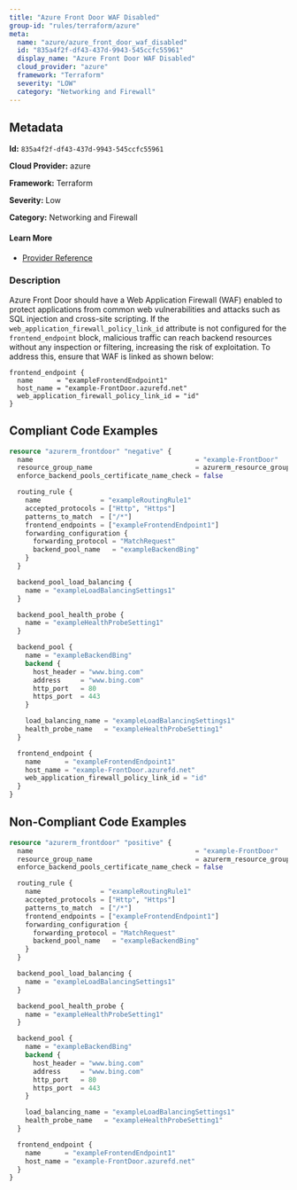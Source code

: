 ```yaml
---
title: "Azure Front Door WAF Disabled"
group-id: "rules/terraform/azure"
meta:
  name: "azure/azure_front_door_waf_disabled"
  id: "835a4f2f-df43-437d-9943-545ccfc55961"
  display_name: "Azure Front Door WAF Disabled"
  cloud_provider: "azure"
  framework: "Terraform"
  severity: "LOW"
  category: "Networking and Firewall"
---
```

## Metadata

**Id:** `835a4f2f-df43-437d-9943-545ccfc55961`

**Cloud Provider:** azure

**Framework:** Terraform

**Severity:** Low

**Category:** Networking and Firewall

#### Learn More

 - [Provider Reference](https://registry.terraform.io/providers/hashicorp/azurerm/latest/docs/resources/frontdoor#web_application_firewall_policy_link_id)

### Description

 Azure Front Door should have a Web Application Firewall (WAF) enabled to protect applications from common web vulnerabilities and attacks such as SQL injection and cross-site scripting. If the `web_application_firewall_policy_link_id` attribute is not configured for the `frontend_endpoint` block, malicious traffic can reach backend resources without any inspection or filtering, increasing the risk of exploitation. To address this, ensure that WAF is linked as shown below:

```
frontend_endpoint {
  name      = "exampleFrontendEndpoint1"
  host_name = "example-FrontDoor.azurefd.net"
  web_application_firewall_policy_link_id = "id"
}
```


## Compliant Code Examples
```terraform
resource "azurerm_frontdoor" "negative" {
  name                                         = "example-FrontDoor"
  resource_group_name                          = azurerm_resource_group.example.name
  enforce_backend_pools_certificate_name_check = false

  routing_rule {
    name               = "exampleRoutingRule1"
    accepted_protocols = ["Http", "Https"]
    patterns_to_match  = ["/*"]
    frontend_endpoints = ["exampleFrontendEndpoint1"]
    forwarding_configuration {
      forwarding_protocol = "MatchRequest"
      backend_pool_name   = "exampleBackendBing"
    }
  }

  backend_pool_load_balancing {
    name = "exampleLoadBalancingSettings1"
  }

  backend_pool_health_probe {
    name = "exampleHealthProbeSetting1"
  }

  backend_pool {
    name = "exampleBackendBing"
    backend {
      host_header = "www.bing.com"
      address     = "www.bing.com"
      http_port   = 80
      https_port  = 443
    }

    load_balancing_name = "exampleLoadBalancingSettings1"
    health_probe_name   = "exampleHealthProbeSetting1"
  }

  frontend_endpoint {
    name      = "exampleFrontendEndpoint1"
    host_name = "example-FrontDoor.azurefd.net"
    web_application_firewall_policy_link_id = "id"
  }
}

```
## Non-Compliant Code Examples
```terraform
resource "azurerm_frontdoor" "positive" {
  name                                         = "example-FrontDoor"
  resource_group_name                          = azurerm_resource_group.example.name
  enforce_backend_pools_certificate_name_check = false

  routing_rule {
    name               = "exampleRoutingRule1"
    accepted_protocols = ["Http", "Https"]
    patterns_to_match  = ["/*"]
    frontend_endpoints = ["exampleFrontendEndpoint1"]
    forwarding_configuration {
      forwarding_protocol = "MatchRequest"
      backend_pool_name   = "exampleBackendBing"
    }
  }

  backend_pool_load_balancing {
    name = "exampleLoadBalancingSettings1"
  }

  backend_pool_health_probe {
    name = "exampleHealthProbeSetting1"
  }

  backend_pool {
    name = "exampleBackendBing"
    backend {
      host_header = "www.bing.com"
      address     = "www.bing.com"
      http_port   = 80
      https_port  = 443
    }

    load_balancing_name = "exampleLoadBalancingSettings1"
    health_probe_name   = "exampleHealthProbeSetting1"
  }

  frontend_endpoint {
    name      = "exampleFrontendEndpoint1"
    host_name = "example-FrontDoor.azurefd.net"
  }
}

```